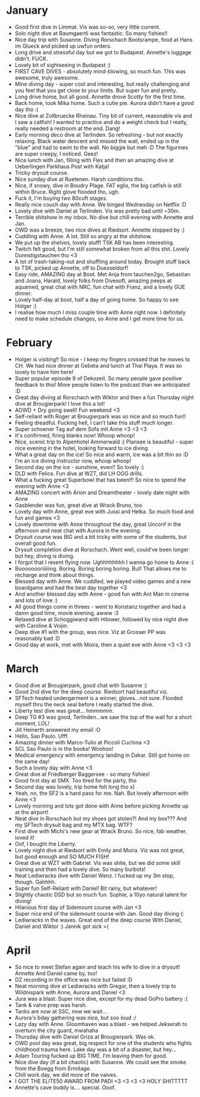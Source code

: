# January

- Good first dive in Limmat. Vis was so-so, very little current.
- Solo night dive at Baumgaertli was fantastic. So many fishies!!
- Nice day trip with Susanne. Diving Rorschach Bootsrampe, food at Hans im Glueck and picked up uwfun orders.
- Long drive and stressful day but we got to Budapest. Annette's luggage didn't. FUCK.
- Lovely bit of sightseeing in Budapest :)
- FIRST CAVE DIVES - absolutely mind-blowing, so much fun. This was awesome, truly awesome.
- Mine diving day - super cool and interesting, but really challenging and you feel that you get close to your limits. But super fun and pretty.
- Long drive home, but all good. Annette drove Scotty for the first time.
- Back home, took Mika home. Such a cutie pie. Aurora didn't have a good day tho :(
- Nice dive at Zollbruecke Rheinau. Tiny bit of current, reasonable vis and I saw a catfish! I wanted to practice and do a weight check but I really, really needed a restroom at the end. Dang!
- Early morning deco dive at Terlinden. So refreshing - but not exactly relaxing. Black water descent and missed the wall, ended up in the "blue" and had to swim to the wall. No biggie but meh :D The figurines are super creepy, I noticed. Geez!
- Nice lunch with Jan, filling with Flex and then an amazing dive at Ueberlingen Parkhaus Post with Katja!
- Tricky drysuit course.
- Nice sunday dive at Ruetenen. Harsh conditions tho.
- Nice, if snowy, dive in Boudry Plage. FAT eglis, the big catfish is still within Bruce. Right glove flooded tho, ugh.
- Fuck it, I'm buying two 80cuft stages.
- Really nice couch day with Anne. We binged Wednesday on Netflix :D
- Lovely dive with Daniel at Terlinden. Vis was pretty bad until ~30m.
- Terrible shitshow in my inbox. No dive but chill evening with Annette and Jan.
- OWD was a breeze, two nice dives at Riedsort. Annette stopped by :)
- Cuddling with Anne. A lot. Still so angry at the shitshow.
- We put up the shelves, lovely stuff! TSK AB has been interesting.
- Twitch felt good, but I'm still somewhat broken from all this shit. Lovely Dunnstigstauchen tho <3
- A lot of trash-taking-out and shuffling around today. Brought stuff back to TSK, picked up Annette, off to Duesseldorf!
- Easy ride, AMAZING day at Boot. Met Anja from tauchen2go, Sebastian and Joana, Harald, lovely folks from Divesoft, amazing peeps at aquamed, great chat with NRC, fun chat with Franz, and a lovely GUE dinner.
- Lovely half-day at boot, half a day of going home. So happy to see Holger :)
- I realise how much I miss couple time with Anne right now. I definitely need to make schedule changes, so Anne and I get more time for us.

# February

- Holger is visiting!! So nice - I keep my fingers crossed that he moves to CH. We had nice dinner at Gebeta and lunch at Thai Playa. It was so lovely to have him here!
- Super popular episode 9 of Dekozeit. So many people gave positive feedback to this! More people listen to the podcast than we anticipated :D
- Great day diving at Rorschach with Wiktor and then a fun Thursday night dive at Brougierpark! I love this a lot!
- AOWD + Dry going swell! Fun weekend <3
- Self-reliant with Roger at Brougierpark was so nice and so much fun!!
- Feeling dreadful. Fucking hell, I can't take this stuff much longer.
- Super schoener Tag auf dem Sofa mit Anne <3 <3 <3
- It's confirmed, firing blanks now! Whoop whoop!
- Nice, scenic trip to Alpenhotel Ammerwald :) Plansee is beautiful - super nice evening in the hotel, looking forward to ice diving
- What a great day on the ice! So nice and warm, ice was a bit thin so :D I'm an ice diving instructor now, whoop whoop!
- Second day on the ice - sunshine, even!! So lovely :)
- DLD with Felice. Fun dive at WZT, did LH OOG drills.
- What a fucking great Superbowl that has been!!! So nice to spend the evening with Anne <3
- AMAZING concert with Arion and Dreamtheater - lovely date night with Anne
- Gasblender was fun, great dive at Wrack Bruno, too
- Lovely day with Anne, great eve with Jussi and Helka. So much food and fun and games <3
- Lovely downtime with Anne throughout the day, great Unconf in the afternoon and neat chat with Aurora in the evening.
- Drysuit course was BIG and a bit tricky with some of the students, but overall good fun.
- Drysuit completion dive at Rorschach. Went well, could've been longer but hey, diving is diving.
- I forgot that I resent flying now. Ughhhhhhhh I wanna go home to Anne :(
- Boooooooriiiiiing. Boring. Boring boring boring. But! That allows me to recharge and think about things. 
- Blessed day with Anne. We cuddled, we played video games and a new boardgame and had the best day together <3
- And another blessed day with Anne - good fun with Ant Man in cinema and lots of love :)
- All good things come in threes - went to Konstanz together and had a damn good time, movie evening, awww :3
- Relaxed dive at Schoggiwand with Hitower, followed by nice night dive with Caroline & Voijin.
- Deep dive #1 with the group, was nice. Viz at Grosser PP was reasonably bad :D
- Good day at work, met with Moira, then a quiet eve with Anne <3 <3 <3 

# March

- Good dive at Brougierpark, good chat with Susanne :)
- Good 2nd dive for the deep course. Riedsort had beautiful viz. 
- SFTech heated undergarment is a winner, gloves...not sure. Flooded myself thru the neck seal before I really started the dive. 
- Liberty test dive was great... hmmmmm.
- Deep TG #3 was good, Terlinden...we saw the top of the wall for a short moment, LOL!
- Jill Heinerth answered my email :O
- Hello, Sao Paulo. Ufff.
- Amazing dinner with Marco-Tulio at Piccoli Cuchina <3
- SCL Sao Paulo is in the books! Woohoo!
- Medical emergency with emergency landing in Dakar. Still got home on the same day!
- Such a lovely day with Anne <3
- Great dive at Friedberger Baggersee - so many fishies!
- Good first day at SMX. Too tired for the party, tho
- Second day was lovely, trip home felt long tho x)
- Yeah, no, the SF2 is a hard pass for me. Nah. But lovely afternoon with Anne <3
- Lovely morning and lots got done with Anne before picking Annette up at the airport!
- Neat dive in Rorschach but my shoes got stolen?! And my box??? And my SFTech drysuit bag and my MTX bag. WTF?
- First dive with Michi's new gear at Wrack Bruno. So nice, fab weather, loved it!
- Oof, I bought the Liberty.
- Lovely night dive at Riedsort with Emily and Moira. Viz was not great, but good enough and SO MUCH FISH!
- Great dive at WZT with Gabriel. Vis was shite, but we did some skill training and then had a lovely dive. So many burbots!
- Neat Lediwracks dive with Daniel Wenz. I fucked up my 3m stop, though. Gahhhh.
- Super fun Self-Reliant with Daniel! Bit rainy, but whatever!
- Slightly chaotic DSD but so much fun. Sophie, a 10yo natural talent for diving!
- Hilarious first day of Sidemount course with Jan <3
- Super nice end of the sidemount course with Jan. Good day diving (:
- Lediwracks in the waves. Great end of the deep course With Daniel, Daniel and Wiktor :) Jannik got sick =(

# April

- So nice to meet Stefan again and teach his wife to dive in a drysuit! Annette And Daniel came by, too! 
- DZ recording in the office was nice but failed :D
- Neat morning dive at Lediwracks with Gregor, then a lovely trip to Wildnispark with Anne, Aurora and Daniel <3 
- Jura was a blast. Super nice dive, except for my dead GoPro battery :(
- Tank & valve prep was harsh.
- Tanks are now at SSC, now we wait...
- Aurora's bday gathering was nice, but soo loud :/
- Lazy day with Anne. Gloomhaven was a blast - we helped Jekserah to overturn the city guard, mwahaha
- Thursday dive with Daniel Griza at Brougierpark. Was ok.
- OWD pool day was great, big respect for one of the students who fights childhood trauma here. Lake day was a bit of a disaster, but hey...
- Adam Touring fucked up BIG TIME. I'm leaving them for good.
- Nice dive day (if a bit chaotic) with Susanne. We could see the smoke from the Boegg from Ermitage.
- Chill work day, we did more of the valves.
- I GOT THE ELITE50 AWARD FROM PADI <3 <3 <3 <3 HOLY SHITTTTT
- Annette's cave buddy is.... special. Ooof.
